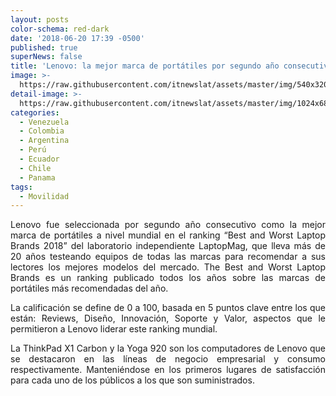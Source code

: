 ```yaml
---
layout: posts
color-schema: red-dark
date: '2018-06-20 17:39 -0500'
published: true
superNews: false
title: 'Lenovo: la mejor marca de portátiles por segundo año consecutivo '
image: >-
  https://raw.githubusercontent.com/itnewslat/assets/master/img/540x320/Lenovo-Yoga-p.jpg
detail-image: >-
  https://raw.githubusercontent.com/itnewslat/assets/master/img/1024x680/Lenovo-Yoga-g.jpg
categories:
  - Venezuela
  - Colombia
  - Argentina
  - Perú
  - Ecuador
  - Chile
  - Panama
tags:
  - Movilidad
---
```

<p style="text-align: justify;">Lenovo fue seleccionada por segundo año consecutivo como la mejor marca de portátiles a nivel mundial en el ranking “Best and Worst Laptop Brands 2018” del laboratorio independiente LaptopMag, que lleva más de 20 años testeando equipos de todas las marcas para recomendar a sus lectores los mejores modelos del mercado. The Best and Worst Laptop Brands es un ranking publicado todos los años sobre las marcas de portátiles más recomendadas del año.</p>

<p style="text-align: justify;">La calificación se define de 0 a 100, basada en 5 puntos clave entre los que están: Reviews, Diseño, Innovación, Soporte y Valor, aspectos que le permitieron a Lenovo liderar este ranking mundial.</p>

<p style="text-align: justify;">La ThinkPad X1 Carbon y la Yoga 920 son los computadores de Lenovo que se destacaron en las líneas de negocio empresarial y consumo respectivamente. Manteniéndose en los primeros lugares de satisfacción para cada uno de los públicos a los que son suministrados.</p> 